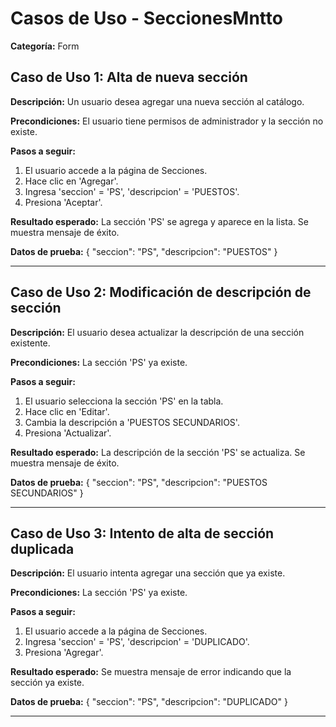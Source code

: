 # Casos de Uso - SeccionesMntto

**Categoría:** Form

## Caso de Uso 1: Alta de nueva sección

**Descripción:** Un usuario desea agregar una nueva sección al catálogo.

**Precondiciones:**
El usuario tiene permisos de administrador y la sección no existe.

**Pasos a seguir:**
1. El usuario accede a la página de Secciones.
2. Hace clic en 'Agregar'.
3. Ingresa 'seccion' = 'PS', 'descripcion' = 'PUESTOS'.
4. Presiona 'Aceptar'.

**Resultado esperado:**
La sección 'PS' se agrega y aparece en la lista. Se muestra mensaje de éxito.

**Datos de prueba:**
{ "seccion": "PS", "descripcion": "PUESTOS" }

---

## Caso de Uso 2: Modificación de descripción de sección

**Descripción:** El usuario desea actualizar la descripción de una sección existente.

**Precondiciones:**
La sección 'PS' ya existe.

**Pasos a seguir:**
1. El usuario selecciona la sección 'PS' en la tabla.
2. Hace clic en 'Editar'.
3. Cambia la descripción a 'PUESTOS SECUNDARIOS'.
4. Presiona 'Actualizar'.

**Resultado esperado:**
La descripción de la sección 'PS' se actualiza. Se muestra mensaje de éxito.

**Datos de prueba:**
{ "seccion": "PS", "descripcion": "PUESTOS SECUNDARIOS" }

---

## Caso de Uso 3: Intento de alta de sección duplicada

**Descripción:** El usuario intenta agregar una sección que ya existe.

**Precondiciones:**
La sección 'PS' ya existe.

**Pasos a seguir:**
1. El usuario accede a la página de Secciones.
2. Ingresa 'seccion' = 'PS', 'descripcion' = 'DUPLICADO'.
3. Presiona 'Agregar'.

**Resultado esperado:**
Se muestra mensaje de error indicando que la sección ya existe.

**Datos de prueba:**
{ "seccion": "PS", "descripcion": "DUPLICADO" }

---

